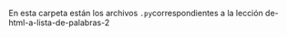 En esta carpeta están los archivos `.py`correspondientes a la lección de-html-a-lista-de-palabras-2
